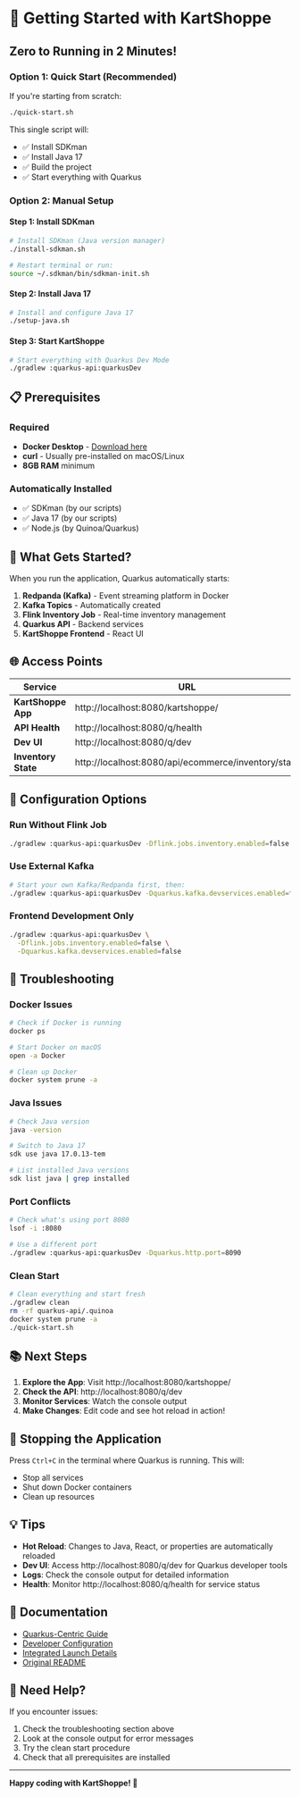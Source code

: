 # 🚀 Getting Started with KartShoppe

## Zero to Running in 2 Minutes!

### Option 1: Quick Start (Recommended)
If you're starting from scratch:
```bash
./quick-start.sh
```

This single script will:
- ✅ Install SDKman
- ✅ Install Java 17
- ✅ Build the project
- ✅ Start everything with Quarkus

### Option 2: Manual Setup

#### Step 1: Install SDKman
```bash
# Install SDKman (Java version manager)
./install-sdkman.sh

# Restart terminal or run:
source ~/.sdkman/bin/sdkman-init.sh
```

#### Step 2: Install Java 17
```bash
# Install and configure Java 17
./setup-java.sh
```

#### Step 3: Start KartShoppe
```bash
# Start everything with Quarkus Dev Mode
./gradlew :quarkus-api:quarkusDev
```

## 📋 Prerequisites

### Required
- **Docker Desktop** - [Download here](https://www.docker.com/products/docker-desktop)
- **curl** - Usually pre-installed on macOS/Linux
- **8GB RAM** minimum

### Automatically Installed
- ✅ SDKman (by our scripts)
- ✅ Java 17 (by our scripts)
- ✅ Node.js (by Quinoa/Quarkus)

## 🎯 What Gets Started?

When you run the application, Quarkus automatically starts:

1. **Redpanda (Kafka)** - Event streaming platform in Docker
2. **Kafka Topics** - Automatically created
3. **Flink Inventory Job** - Real-time inventory management
4. **Quarkus API** - Backend services
5. **KartShoppe Frontend** - React UI

## 🌐 Access Points

| Service | URL |
|---------|-----|
| **KartShoppe App** | http://localhost:8080/kartshoppe/ |
| **API Health** | http://localhost:8080/q/health |
| **Dev UI** | http://localhost:8080/q/dev |
| **Inventory State** | http://localhost:8080/api/ecommerce/inventory/state |

## 🔧 Configuration Options

### Run Without Flink Job
```bash
./gradlew :quarkus-api:quarkusDev -Dflink.jobs.inventory.enabled=false
```

### Use External Kafka
```bash
# Start your own Kafka/Redpanda first, then:
./gradlew :quarkus-api:quarkusDev -Dquarkus.kafka.devservices.enabled=false
```

### Frontend Development Only
```bash
./gradlew :quarkus-api:quarkusDev \
  -Dflink.jobs.inventory.enabled=false \
  -Dquarkus.kafka.devservices.enabled=false
```

## 🐛 Troubleshooting

### Docker Issues
```bash
# Check if Docker is running
docker ps

# Start Docker on macOS
open -a Docker

# Clean up Docker
docker system prune -a
```

### Java Issues
```bash
# Check Java version
java -version

# Switch to Java 17
sdk use java 17.0.13-tem

# List installed Java versions
sdk list java | grep installed
```

### Port Conflicts
```bash
# Check what's using port 8080
lsof -i :8080

# Use a different port
./gradlew :quarkus-api:quarkusDev -Dquarkus.http.port=8090
```

### Clean Start
```bash
# Clean everything and start fresh
./gradlew clean
rm -rf quarkus-api/.quinoa
docker system prune -a
./quick-start.sh
```

## 📚 Next Steps

1. **Explore the App**: Visit http://localhost:8080/kartshoppe/
2. **Check the API**: http://localhost:8080/q/dev
3. **Monitor Services**: Watch the console output
4. **Make Changes**: Edit code and see hot reload in action!

## 🛑 Stopping the Application

Press `Ctrl+C` in the terminal where Quarkus is running. This will:
- Stop all services
- Shut down Docker containers
- Clean up resources

## 💡 Tips

- **Hot Reload**: Changes to Java, React, or properties are automatically reloaded
- **Dev UI**: Access http://localhost:8080/q/dev for Quarkus developer tools
- **Logs**: Check the console output for detailed information
- **Health**: Monitor http://localhost:8080/q/health for service status

## 📖 Documentation

- [Quarkus-Centric Guide](README-QUARKUS.md)
- [Developer Configuration](DEVELOPER_CONFIG.md)
- [Integrated Launch Details](QUARKUS_INTEGRATED_LAUNCH.md)
- [Original README](README.md)

## 🤝 Need Help?

If you encounter issues:
1. Check the troubleshooting section above
2. Look at the console output for error messages
3. Try the clean start procedure
4. Check that all prerequisites are installed

---

**Happy coding with KartShoppe! 🛒**
